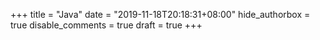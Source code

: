 +++
title = "Java"
date = "2019-11-18T20:18:31+08:00"
hide_authorbox = true
disable_comments = true
draft = true
+++
